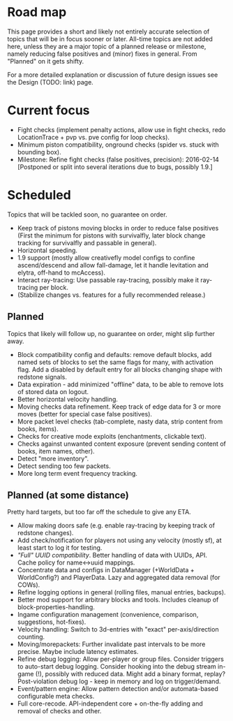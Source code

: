 # Road map

This page provides a short and likely not entirely accurate selection of topics that will be in focus sooner or later. All-time topics are not added here, unless they are a major topic of a planned release or milestone, namely reducing false positives and (minor) fixes in general. From "Planned" on it gets shifty.

For a more detailed explanation or discussion of future design issues see the Design (TODO: link) page.

# Current focus
* Fight checks (implement penalty actions, allow use in fight checks, redo LocationTrace + pvp vs. pve config for loop checks).
* Minimum piston compatibility, onground checks (spider vs. stuck with bounding box).
* Milestone: Refine fight checks (false positives, precision): 2016-02-14 [Postponed or split into several iterations due to bugs, possibly 1.9.]

# Scheduled
Topics that will be tackled soon, no guarantee on order.
* Keep track of pistons moving blocks in order to reduce false positives (First the minimum for pistons with survivalfly, later block change tracking for survivalfly and passable in general).
* Horizontal speeding.
* 1.9 support (mostly allow creativefly model configs to confine ascend/descend and allow fall-damage, let it handle levitation and elytra, off-hand to mcAccess).
* Interact ray-tracing: Use passable ray-tracing, possibly make it ray-tracing per block.
* (Stabilize changes vs. features for a fully recommended release.)

## Planned
Topics that likely will follow up, no guarantee on order, might slip further away.
* Block compatibility config and defaults: remove default blocks, add named sets of blocks to set the same flags for many, with activation flag. Add a disabled by default entry for all blocks changing shape with redstone signals.
* Data expiration - add minimized "offline" data, to be able to remove lots of stored data on logout.
* Better horizontal velocity handling.
* Moving checks data refinement. Keep track of edge data for 3 or more moves (better for special case false positives).
* More packet level checks (tab-complete, nasty data, strip content from books, items).
* Checks for creative mode exploits (enchantments, clickable text).
* Checks against unwanted content exposure (prevent sending content of books, item names, other).
* Detect "more inventory".
* Detect sending too few packets.
* More long term event frequency tracking.

## Planned (at some distance)
Pretty hard targets, but too far off the schedule to give any ETA.
* Allow making doors safe (e.g. enable ray-tracing by keeping track of redstone changes).
* Add check/notification for players not using any velocity (mostly sf), at least start to log it for testing.
* _"Full" UUID compatibility_. Better handling of data with UUIDs, API. Cache policy for name<->uuid mappings.
* Concentrate data and configs in DataManager (+WorldData + WorldConfig?) and PlayerData. Lazy and aggregated data removal (for COWs).
* Refine logging options in general (rolling files, manual entries, backups).
* Better mod support for arbitrary blocks and tools. Includes cleanup of block-properties-handling.
* Ingame configuration management (convenience, comparison, suggestions, hot-fixes).
* Velocity handling: Switch to 3d-entries with "exact" per-axis/direction counting.
* Moving/morepackets: Further invalidate past intervals to be more precise. Maybe include latency estimates.
* Refine debug logging: Allow per-player or group files. Consider triggers to auto-start debug logging. Consider hooking into the debug stream in-game (!), possibly with reduced data. Might add a binary format, replay? Post-violation debug log - keep in memory and log on trigger/demand.
* Event/pattern engine: Allow pattern detection and/or automata-based configurable meta checks.
* Full core-recode. API-independent core + on-the-fly adding and removal of checks and other.
